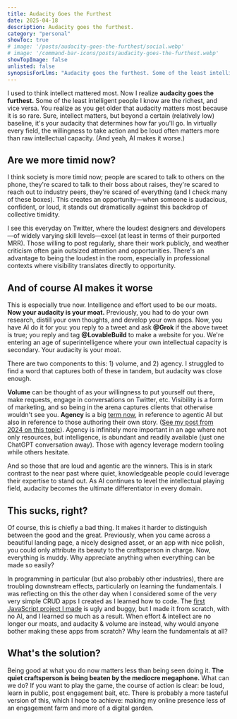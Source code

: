 ```yaml
---
title: Audacity Goes the Furthest
date: 2025-04-18
description: Audacity goes the furthest.
category: "personal"
showToc: true
# image: '/posts/audacity-goes-the-furthest/social.webp'
# image: '/command-bar-icons/posts/audacity-goes-the-furthest.webp'
showTopImage: false
unlisted: false
synopsisForLlms: "Audacity goes the furthest. Some of the least intelligent people I know are the richest, and vice versa. You realize as you get older that audacity matters most because it is so rare. Sure, intellect matters, but beyond a certain relatively low baseline, it's your audacity that determines how far you'll go. Throughout history, we see this pattern repeatedly in entrepreneurs and innovators who weren't necessarily the most technically brilliant in their fields, but whose audacity to pursue their vision despite skepticism led to outsized success. In virtually every field, the willingness to boldly take action in the face of uncertainty often matters more than raw intellectual capacity."
---
```



I used to think intellect mattered most. Now I realize **audacity goes the furthest.** Some of the least intelligent people I know are the richest, and vice versa. You realize as you get older that audacity matters most because it is so rare. Sure, intellect matters, but beyond a certain (relatively low) baseline, it's your audacity that determines how far you'll go. In virtually every field, the willingness to take action and be loud often matters more than raw intellectual capacity. (And yeah, AI makes it worse.)

## Are we more timid now?

I think society is more timid now; people are scared to talk to others on the phone, they're scared to talk to their boss about raises, they're scared to reach out to industry peers, they're scared of everything (and I check many of these boxes). This creates an opportunity—when someone is audacious, confident, or loud, it stands out dramatically against this backdrop of collective timidity. 

I see this everyday on Twitter, where the loudest designers and developers—of widely varying skill levels—excel (at least in terms of their purported MRR). Those willing to post regularly, share their work publicly, and weather criticism often gain outsized attention and opportunities. There's an advantage to being the loudest in the room, especially in professional contexts where visibility translates directly to opportunity.

## And of course AI makes it worse

This is especially true now. Intelligence and effort used to be our moats. **Now your audacity is your moat.** Previously, you had to do your own research, distill your own thoughts, and develop your own apps. Now, you have AI do it for you: you reply to a tweet and ask **@Grok** if the above tweet is true; you reply and tag **@LovableBuild** to make a website for you. We're entering an age of superintelligence where your own intellectual capacity is secondary. Your audacity is your moat. 

There are two components to this: 1) volume, and 2) agency. I struggled to find a word that captures both of these in tandem, but audacity was close enough. 

**Volume** can be thought of as your willingness to put yourself out there, make requests, engage in conversations on Twitter, etc. Visibility is a form of marketing, and so being in the arena captures clients that otherwise wouldn't see you. **Agency** is a big [term now](https://www.piratewires.com/p/agency-is-eating-the-world), in reference to agentic AI but also in reference to those authoring their own story. ([See my post from 2024 on this topic](/writing/actors-and-extras)). Agency is infinitely more important in an age where not only resources, but intelligence, is abundant and readily available (just one ChatGPT conversation away). Those with agency leverage modern tooling while others hesitate. 

And so those that are loud and agentic are the winners. This is in stark contrast to the near past where quiet, knowledgeable people could leverage their expertise to stand out. As AI continues to level the intellectual playing field, audacity becomes the ultimate differentiator in every domain.

## This sucks, right?

Of course, this is chiefly a bad thing. It makes it harder to distinguish between the good and the great. Previously, when you came across a beautiful landing page, a nicely designed asset, or an app with nice polish, you could only attribute its beauty to the craftsperson in charge. Now, everything is muddy. Why appreciate anything when everything can be made so easily? 

In programming in particular (but also probably other industries), there are troubling downstream effects, particularly on learning the fundamentals. I was reflecting on this the other day when I considered some of the very very simple CRUD apps I created as I learned how to code. The [first JavaScript project I made](https://github.com/connorrothschild/compas) is ugly and buggy, but I made it from scratch, with no AI, and I learned so much as a result. When effort & intellect are no longer our moats, and audacity & volume are instead, why would anyone bother making these apps from scratch? Why learn the fundamentals at all?

## What's the solution?

Being good at what you do now matters less than being seen doing it. **The quiet craftsperson is being beaten by the mediocre megaphone.** What can we do? If you want to play the game, the course of action is clear: be loud, learn in public, post engagement bait, etc. There is probably a more tasteful version of this, which I hope to achieve: making my online presence less of an engagement farm and more of a digital garden.
